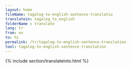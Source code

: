 ```yaml
---
layout: home
fileName: tagalog-to-english-sentence-translatio
translatein: tagalog_to_english
folderName : translate
lang: tr
from: en
to: hi
permalink: /tr/tagalog-to-english-sentence-translation
tool: tagalog-to-english-sentence-translation
---
```

{% include section/translateinto.html %}